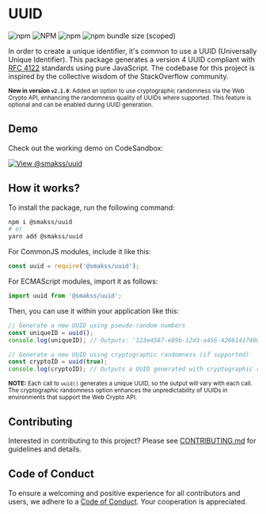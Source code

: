 # UUID

![npm](https://img.shields.io/npm/v/@smakss/uuid) ![NPM](https://img.shields.io/npm/l/@smakss/uuid) ![npm](https://img.shields.io/npm/dt/@smakss/uuid) ![npm bundle size (scoped)](https://img.shields.io/bundlephobia/min/@smakss/uuid)

In order to create a unique identifier, it's common to use a UUID (Universally Unique Identifier). This package generates a version 4 UUID compliant with [RFC 4122](https://www.ietf.org/rfc/rfc4122.txt) standards using pure JavaScript. The codebase for this project is inspired by the collective wisdom of the StackOverflow community.

<sub>**New in version `v2.1.0`**: Added an option to use cryptographic randomness via the Web Crypto API, enhancing the randomness quality of UUIDs where supported. This feature is optional and can be enabled during UUID generation.</sub>

## Demo

Check out the working demo on CodeSandbox:

[![View @smakss/uuid](https://codesandbox.io/static/img/play-codesandbox.svg)](https://codesandbox.io/s/smakss-uuid-x5cqpb?fontsize=14&hidenavigation=1&theme=dark)

## How it works?

To install the package, run the following command:

```bash
npm i @smakss/uuid
# or
yarn add @smakss/uuid
```

For CommonJS modules, include it like this:

```javascript
const uuid = require('@smakss/uuid');
```

For ECMAScript modules, import it as follows:

```javascript
import uuid from '@smakss/uuid';
```

Then, you can use it within your application like this:

```javascript
// Generate a new UUID using pseudo-random numbers
const uniqueID = uuid();
console.log(uniqueID); // Outputs: '123e4567-e89b-12d3-a456-426614174000' (example output)

// Generate a new UUID using cryptographic randomness (if supported)
const cryptoID = uuid(true);
console.log(cryptoID); // Outputs a UUID generated with cryptographic randomness
```

<sub>**NOTE:** Each call to `uuid()` generates a unique UUID, so the output will vary with each call. The cryptographic randomness option enhances the unpredictability of UUIDs in environments that support the Web Crypto API.</sub>

## Contributing

Interested in contributing to this project? Please see [CONTRIBUTING.md](./CONTRIBUTING.md) for guidelines and details.

## Code of Conduct

To ensure a welcoming and positive experience for all contributors and users, we adhere to a [Code of Conduct](./CODE_OF_CONDUCT.md). Your cooperation is appreciated.
